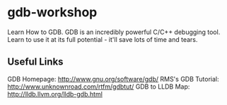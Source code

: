 gdb-workshop
============

Learn How to GDB. GDB is an incredibly powerful C/C++ debugging tool. Learn to use it at its full potential - it'll save lots of time and tears.

Useful Links
------------

GDB Homepage: http://www.gnu.org/software/gdb/
RMS's GDB Tutorial: http://www.unknownroad.com/rtfm/gdbtut/
GDB to LLDB Map: http://lldb.llvm.org/lldb-gdb.html
